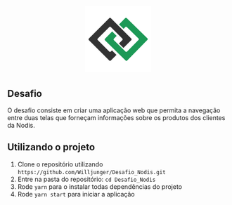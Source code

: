 <h1 align="center">
  <img alt="Nodis" src="./src/assets/images/logo.png" width="150px" />
</h1>

## Desafio

O desafio consiste em criar uma aplicação web que permita a navegação entre duas telas que forneçam informações sobre os produtos dos clientes da Nodis.

## Utilizando o projeto

1. Clone o repositório utilizando `https://github.com/Willjunger/Desafio_Nodis.git`
2. Entre na pasta do repositório: `cd Desafio_Nodis`
3. Rode `yarn` para o instalar todas dependências do projeto
4. Rode `yarn start` para iniciar a aplicação
